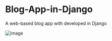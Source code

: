 # Blog-App-in-Django
A web-based blog app with developed in Django

![image](https://user-images.githubusercontent.com/88537860/171396261-827cd784-fc80-4868-badc-b60981a10de3.png)
